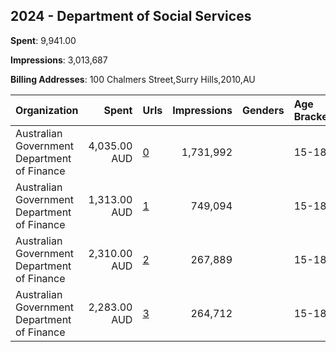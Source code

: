 ## 2024 - Department of Social Services 
**Spent**: 9,941.00

**Impressions**: 3,013,687

**Billing Addresses**: 100 Chalmers Street,Surry Hills,2010,AU

|Organization|Spent|Urls|Impressions|Genders|Age Brackets|Country Codes|
|:---|---:|:---|---:|:---|:---|:---|
|Australian Government Department of Finance|4,035.00 AUD|[0](https://www.snap.com/political-ads/asset/db5fedc9e3a908f8564b5753420bb2b5dc2e63d6819ed45442cc206c13a2f5ed?mediaType=mp4)|1,731,992||15-18|australia|
|Australian Government Department of Finance|1,313.00 AUD|[1](https://www.snap.com/political-ads/asset/3162167abb2629ebbcd546a363f3b412a1f12dd8032236c7f4c03f3a3e52ffb8?mediaType=mp4)|749,094||15-18|australia|
|Australian Government Department of Finance|2,310.00 AUD|[2](https://www.snap.com/political-ads/asset/3162167abb2629ebbcd546a363f3b412a1f12dd8032236c7f4c03f3a3e52ffb8?mediaType=mp4)|267,889||15-18|australia|
|Australian Government Department of Finance|2,283.00 AUD|[3](https://www.snap.com/political-ads/asset/db5fedc9e3a908f8564b5753420bb2b5dc2e63d6819ed45442cc206c13a2f5ed?mediaType=mp4)|264,712||15-18|australia|
